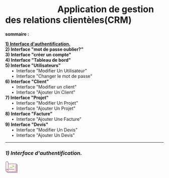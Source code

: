 #  &nbsp; &nbsp; &nbsp;&nbsp; &nbsp; &nbsp;&nbsp; &nbsp; &nbsp; &nbsp; &nbsp; &nbsp;&nbsp; &nbsp; Application de gestion des relations clientèles(CRM)


**sommaire :**  

[**1) Interface d'authentification.** ](#idd)  
 **2) Interface "mot de passe oublier?"**  
 **3) Interface "créer un compte"**   
 **4) Interface "Tableau de bord"**  
 **5) Interface "Utilisateurs"**  
       &nbsp; &nbsp; &nbsp;•&nbsp; Interface "Modifier Un Utilisateur"  
       &nbsp; &nbsp; &nbsp;•&nbsp; Interface "Changer le mot de passe"  
 **6) Interface "Client"**  
      &nbsp; &nbsp; &nbsp;•&nbsp; Interface "Modifier un client"  
      &nbsp; &nbsp; &nbsp;•&nbsp; Interface "Ajouter Un Client"  
 **7) Interface "Projet"**  
      &nbsp; &nbsp; &nbsp;•&nbsp; Interface "Modifier Un Projet"   
      &nbsp; &nbsp; &nbsp;•&nbsp; Interface "Ajouter Un Projet"  
 **8) Interface "Facture"**  
      &nbsp; &nbsp; &nbsp;•&nbsp; Interface "Ajouter Une Facture"  
 **9) Interface "Devis"**  
      &nbsp; &nbsp; &nbsp;•&nbsp; Interface "Modifier Un Devis"  
      &nbsp; &nbsp; &nbsp;•&nbsp; Interface "Ajouter Un Devis" 
      <div id='idd'/> 
**************************************************************************************************   
### ***1) Interface d'authentification.***  
<img src="/../images/pr.png" alt=""/>




